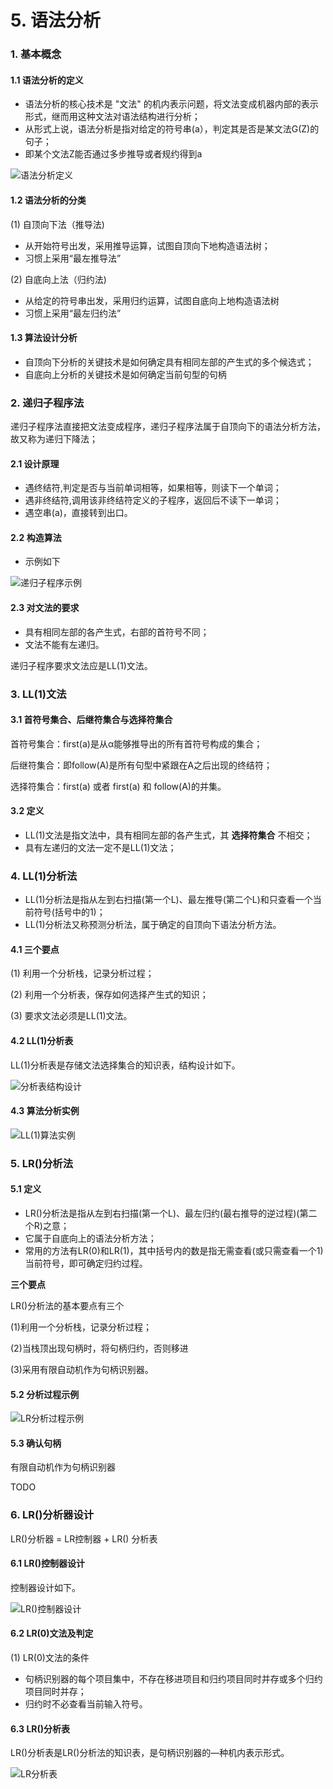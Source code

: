 # 5. 语法分析

### 1. 基本概念

#### 1.1 语法分析的定义

- 语法分析的核心技术是 "文法" 的机内表示问题，将文法变成机器内部的表示形式，继而用这种文法对语法结构进行分析；
- 从形式上说，语法分析是指对给定的符号串(a），判定其是否是某文法G(Z)的句子；
- 即某个文法Z能否通过多步推导或者规约得到a

![语法分析定义](images\语法分析定义.png)



#### 1.2 语法分析的分类

(1) 自顶向下法（推导法)

- 从开始符号出发，采用推导运算，试图自顶向下地构造语法树；
- 习惯上采用“最左推导法”

(2) 自底向上法（归约法)

- 从给定的符号串出发，采用归约运算，试图自底向上地构造语法树
- 习惯上采用“最左归约法”



#### 1.3 算法设计分析

- 自顶向下分析的关键技术是如何确定具有相同左部的产生式的多个候选式；
- 自底向上分析的关键技术是如何确定当前句型的句柄



### 2. 递归子程序法

递归子程序法直接把文法变成程序，递归子程序法属于自顶向下的语法分析方法，故又称为递归下降法；

#### 2.1 设计原理

- 遇终结符,判定是否与当前单词相等，如果相等，则读下一个单词；
- 遇非终结符,调用该非终结符定义的子程序，返回后不读下一单词；
- 遇空串(a)，直接转到出口。



#### 2.2 构造算法

- 示例如下

![递归子程序示例](images\递归子程序示例.png)

#### 2.3 对文法的要求

- 具有相同左部的各产生式，右部的首符号不同；
- 文法不能有左递归。

递归子程序要求文法应是LL(1)文法。



### 3. LL(1)文法

#### 3.1 首符号集合、后继符集合与选择符集合

首符号集合：first(a)是从α能够推导出的所有首符号构成的集合；

后继符集合：即follow(A)是所有句型中紧跟在A之后出现的终结符；

选择符集合：first(a) 或者 first(a) 和 follow(A)的并集。



#### 3.2 定义

- LL(1)文法是指文法中，具有相同左部的各产生式，其 **选择符集合** 不相交；
- 具有左递归的文法一定不是LL(1)文法；





### 4. LL(1)分析法

- LL(1)分析法是指从左到右扫描(第一个L)、最左推导(第二个L)和只查看一个当前符号(括号中的1)；
- LL(1)分析法又称预测分析法，属于确定的自顶向下语法分析方法。



#### 4.1 三个要点

(1) 利用一个分析栈，记录分析过程；

(2) 利用一个分析表，保存如何选择产生式的知识；

(3) 要求文法必须是LL(1)文法。



#### 4.2 LL(1)分析表

LL(1)分析表是存储文法选择集合的知识表，结构设计如下。

![分析表结构设计](images\分析表结构设计.png)





#### 4.3 算法分析实例

![LL(1)算法实例](images\LL(1)算法实例.png)





### 5. LR()分析法

#### 5.1 定义

- LR()分析法是指从左到右扫描(第一个L)、最左归约(最右推导的逆过程)(第二个R)之意；
- 它属于自底向上的语法分析方法；
- 常用的方法有LR(0)和LR(1)，其中括号内的数是指无需查看(或只需查看一个1)当前符号，即可确定归约过程。

**三个要点**

LR()分析法的基本要点有三个

(1)利用一个分析栈，记录分析过程；

(2)当栈顶出现句柄时，将句柄归约，否则移进

(3)采用有限自动机作为句柄识别器。

#### 5.2 分析过程示例

![LR分析过程示例](images\LR分析过程示例.png)



#### 5.3 确认句柄

有限自动机作为句柄识别器

TODO



### 6. LR()分析器设计

LR()分析器 = LR控制器 +  LR() 分析表



#### 6.1 LR()控制器设计

控制器设计如下。

![LR()控制器设计](images\LR()控制器设计.png)



#### 6.2 LR(0)文法及判定

(1) LR(0)文法的条件

- 句柄识别器的每个项目集中，不存在移进项目和归约项目同时并存或多个归约项目同时并存；
- 归约时不必查看当前输入符号。



#### 6.3 LR()分析表

LR()分析表是LR()分析法的知识表，是句柄识别器的—种机内表示形式。

![LR分析表](images\LR分析表.png)











































